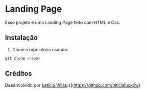 # Landing Page

Esse projeto é uma Landing Page feito com HTML  e Css.

## Instalação

1. Clone o repositório usando:

```bash
git clone <repo>
```


##  Créditos

Desenvolvido por [Letícia Villas](https://github.com/leticialuckow).s](https://github.com/leticialuckow).
